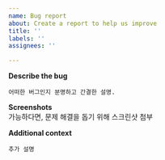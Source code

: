 ```yaml
---
name: Bug report
about: Create a report to help us improve
title: ''
labels: ''
assignees: ''

---
```


**Describe the bug**
```
어떠한 버그인지 분명하고 간결한 설명.
```
**Screenshots**<br>
가능하다면, 문제 해결을 돕기 위해 스크린샷 첨부

**Additional context**
```
추가 설명
```
